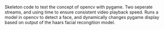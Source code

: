 Skeleton code to test the concept of opencv with pygame.
Two seperate streams, and using time to ensure consistent video playback speed.
Runs a model in opencv to detect a face, and dynamically changes pygame display based on output of the haars facial recongition model.
